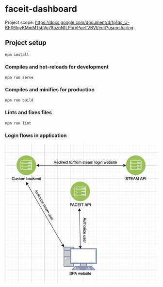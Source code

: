 # faceit-dashboard
Project scope:
https://docs.google.com/document/d/1p1qc_U-KFX6IqyKMmMTsbVo78aznNfLPhrvPueTVBVI/edit?usp=sharing
## Project setup
```
npm install
```

### Compiles and hot-reloads for development
```
npm run serve
```

### Compiles and minifies for production
```
npm run build
```

### Lints and fixes files
```
npm run lint
```

### Login flows in application

![alt text](login-flow.png)



